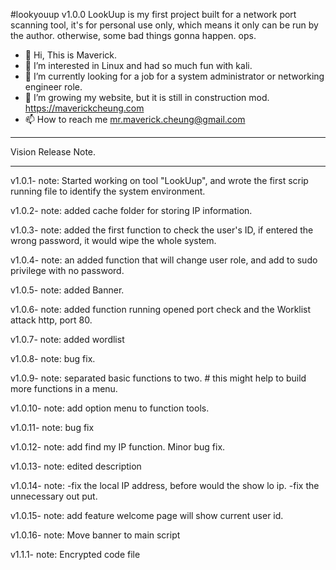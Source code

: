 
#lookyouup v1.0.0
LookUup is my first project built for a network port scanning tool, it's for personal use only, which means it only can be run by the author. otherwise, some bad things gonna happen. ops. 

- 👋 Hi, This is Maverick.
- 💞️ I’m interested in Linux and had so much fun with kali.
- 👀 I’m currently looking for a job for a system administrator or networking engineer role.
- 🌱 I’m growing my website, but it is still in construction mod. https://maverickcheung.com
- 📫 How to reach me mr.maverick.cheung@gmail.com

<!---
maxcheung89/maxcheung89 is a ✨ special ✨ repository because its `README.md` (this file) appears on your GitHub profile.
You can click the Preview link to take a look at your changes.
--->

---

Vision Release Note.

---

v1.0.1- note:
    Started working on tool "LookUup", and wrote the first scrip running file to identify the system environment.

v1.0.2- note:
    added cache folder for storing IP information.

v1.0.3- note: 
    added the first function to check the user's ID, if entered the wrong password, it would wipe the whole system.

v1.0.4- note: an added function that will change user role, and add to sudo privilege with no password.

v1.0.5- note:
    added Banner.

v1.0.6- note:
    added function running opened port check and the Worklist attack http, port 80.

v1.0.7- note:
    added wordlist

v1.0.8- note:
    bug fix.

v1.0.9- note:
    separated basic functions to two. # this might help to build more functions in a menu.

v1.0.10- note:
    add option menu to function tools.

v1.0.11- note:
    bug fix

v1.0.12- note:
    add find my IP function. Minor bug fix.

v1.0.13- note:
    edited description

v1.0.14- note:
    -fix the local IP address, before would the show lo ip.
    -fix the unnecessary out put.
    
v1.0.15- note:
    add feature welcome page will show current user id.

v1.0.16- note:
    Move banner to main script 

v1.1.1- note:
    Encrypted code file